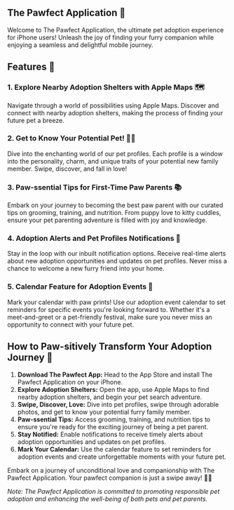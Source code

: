 ## The Pawfect Application 🐾

Welcome to The Pawfect Application, the ultimate pet adoption experience for iPhone users! Unleash the joy of finding your furry companion while enjoying a seamless and delightful mobile journey.

## Features 🌟

### 1. Explore Nearby Adoption Shelters with Apple Maps 🗺️
Navigate through a world of possibilities using Apple Maps. Discover and connect with nearby adoption shelters, making the process of finding your future pet a breeze.

### 2. Get to Know Your Potential Pet! 🐶🐱
Dive into the enchanting world of our pet profiles. Each profile is a window into the personality, charm, and unique traits of your potential new family member. Swipe, discover, and fall in love!

### 3. Paw-ssential Tips for First-Time Paw Parents 📚
Embark on your journey to becoming the best paw parent with our curated tips on grooming, training, and nutrition. From puppy love to kitty cuddles, ensure your pet parenting adventure is filled with joy and knowledge.

### 4. Adoption Alerts and Pet Profiles Notifications 🔔
Stay in the loop with our inbuilt notification options. Receive real-time alerts about new adoption opportunities and updates on pet profiles. Never miss a chance to welcome a new furry friend into your home.

### 5. Calendar Feature for Adoption Events 📅
Mark your calendar with paw prints! Use our adoption event calendar to set reminders for specific events you're looking forward to. Whether it's a meet-and-greet or a pet-friendly festival, make sure you never miss an opportunity to connect with your future pet.

## How to Paw-sitively Transform Your Adoption Journey 🐾

1. **Download The Pawfect App:** Head to the App Store and install The Pawfect Application on your iPhone.
2. **Explore Adoption Shelters:** Open the app, use Apple Maps to find nearby adoption shelters, and begin your pet search adventure.
3. **Swipe, Discover, Love:** Dive into pet profiles, swipe through adorable photos, and get to know your potential furry family member.
4. **Paw-ssential Tips:** Access grooming, training, and nutrition tips to ensure you're ready for the exciting journey of being a pet parent.
5. **Stay Notified:** Enable notifications to receive timely alerts about adoption opportunities and updates on pet profiles.
6. **Mark Your Calendar:** Use the calendar feature to set reminders for adoption events and create unforgettable moments with your future pet.

Embark on a journey of unconditional love and companionship with The Pawfect Application. Your pawfect companion is just a swipe away! 🌈🐾

*Note: The Pawfect Application is committed to promoting responsible pet adoption and enhancing the well-being of both pets and pet parents.*



